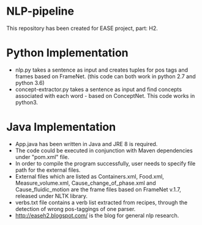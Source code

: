 # NLP-pipeline
This repository has been created for EASE project, part: H2. 

# Python Implementation
+ nlp.py takes a sentence as input and creates tuples for pos tags and frames based on FrameNet. (this code can both work in python 2.7 and python 3.6)
+ concept-extractor.py takes a sentence as input and find concepts associated with each word - based on ConceptNet. This code works in python3.


# Java Implementation
+ App.java has been written in Java and JRE 8 is required.
+ The code could be executed in conjunction with Maven dependencies under "pom.xml" file.
+ In order to compile the program successfully, user needs to specify file path for the external files. 
+ External files which are listed as Containers.xml, Food.xml, Measure_volume.xml, Cause_change_of_phase.xml and Cause_fluidic_motion are the frame files based on FrameNet v.1.7, released under NLTK library.
+ verbs.txt file contains a verb list extracted from recipes, through the detection of wrong pos-taggings of one parser.
+ http://easeh2.blogspot.com/ is the blog for general nlp research.


